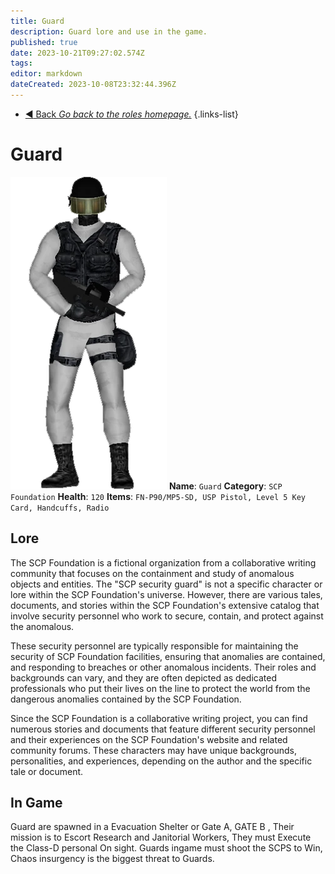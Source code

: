 ```yaml
---
title: Guard
description: Guard lore and use in the game.
published: true
date: 2023-10-21T09:27:02.574Z
tags: 
editor: markdown
dateCreated: 2023-10-08T23:32:44.396Z
---
```


- [:arrow_backward: Back *Go back to the roles homepage.*](/en/game/jobs)
{.links-list}
# Guard
![guard.png](/images/roles/guard.png)
**Name**: `Guard`
**Category**: `SCP Foundation`
**Health**: `120`
**Items**: `FN-P90/MP5-SD, USP Pistol, Level 5 Key Card, Handcuffs, Radio`
## Lore 
The SCP Foundation is a fictional organization from a collaborative writing community that focuses on the containment and study of anomalous objects and entities. The "SCP security guard" is not a specific character or lore within the SCP Foundation's universe. However, there are various tales, documents, and stories within the SCP Foundation's extensive catalog that involve security personnel who work to secure, contain, and protect against the anomalous.

These security personnel are typically responsible for maintaining the security of SCP Foundation facilities, ensuring that anomalies are contained, and responding to breaches or other anomalous incidents. Their roles and backgrounds can vary, and they are often depicted as dedicated professionals who put their lives on the line to protect the world from the dangerous anomalies contained by the SCP Foundation.

Since the SCP Foundation is a collaborative writing project, you can find numerous stories and documents that feature different security personnel and their experiences on the SCP Foundation's website and related community forums. These characters may have unique backgrounds, personalities, and experiences, depending on the author and the specific tale or document.
## In Game
Guard are spawned in a Evacuation Shelter or Gate A, GATE B , Their mission is to Escort Research and Janitorial Workers, They must Execute the Class-D personal On sight. Guards ingame must shoot the SCPS to Win, Chaos insurgency is the biggest threat to Guards.
